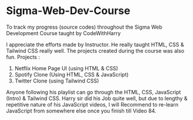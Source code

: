 # Sigma-Web-Dev-Course
 To track my progress (source codes) throughout the Sigma Web Development Course taught by CodeWithHarry

 I appreciate the efforts made by Instructor. He really taught HTML, CSS & Tailwind CSS really well. The projects created during the course was also fun.
 Projects : 
 1) Netflix Home Page UI (using HTML & CSS)
 2) Spotify Clone (Using HTML, CSS & JavaScript)
 3) Twitter Clone (using Tailwind CSS)

 Anyone following his playlist can go through the HTML, CSS, JavaScript (Intro) & Tailwind CSS. Harry sir did his Job quite well, but due to lengthy & repetitive nature of his JavaScript videos, I will Recommend to re-learn JavaScript from somewhere else once you finish till Video 84.
